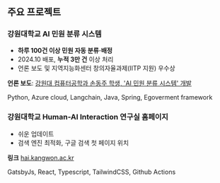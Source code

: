 # 





## 주요 프로젝트

### 강원대학교 AI 민원 분류 시스템
- **하루 100건 이상 민원 자동 분류·배정**
- 2024.10 배포, **누적 3만 건** 이상 처리
- 언론 보도 및 지역지능화센터 창의자율과제(IITP 지원) 우수상

**언론 보도**: [강원대 컴퓨터공학과 손동주 학생, 'AI 민원 분류 시스템' 개발](https://www.veritas-a.com/news/articleView.html?idxno=531813)

Python, Azure cloud, Langchain, Java, Spring, Egoverment framework







### 강원대학교 Human-AI Interaction 연구실 홈페이지
- 쉬운 업데이트 
- 검색 엔진 최적화, 구글 검색 첫 페이지 위치 

**링크** [hai.kangwon.ac.kr](https://hai.kangwon.ac.kr) 

GatsbyJs, React, Typescript, TailwindCSS, Github Actions
